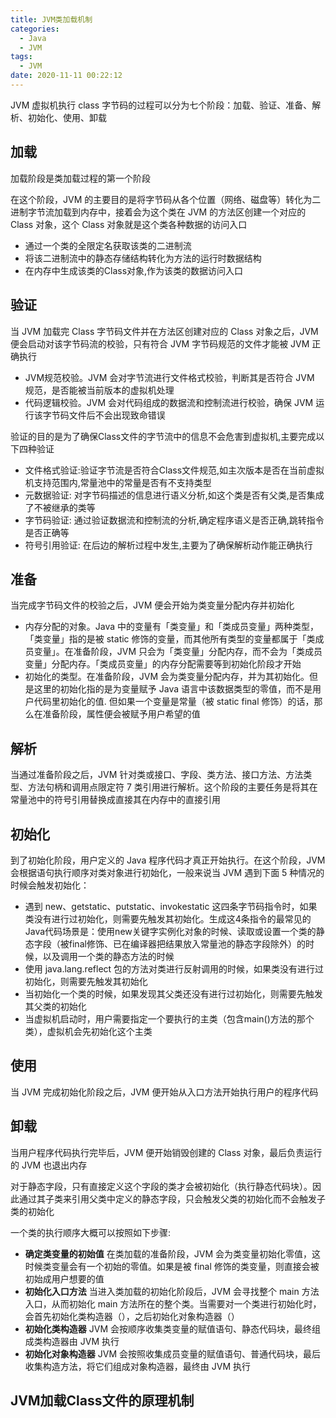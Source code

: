```yaml
---
title: JVM类加载机制
categories:
  - Java
  - JVM
tags:
  - JVM
date: 2020-11-11 00:22:12
---
```


JVM 虚拟机执行 class 字节码的过程可以分为七个阶段：加载、验证、准备、解析、初始化、使用、卸载

## 加载

加载阶段是类加载过程的第一个阶段

在这个阶段，JVM 的主要目的是将字节码从各个位置（网络、磁盘等）转化为二进制字节流加载到内存中，接着会为这个类在 JVM 的方法区创建一个对应的 Class 对象，这个 Class 对象就是这个类各种数据的访问入口

- 通过一个类的全限定名获取该类的二进制流
- 将该二进制流中的静态存储结构转化为方法的运行时数据结构
- 在内存中生成该类的Class对象,作为该类的数据访问入口

## 验证

当 JVM 加载完 Class 字节码文件并在方法区创建对应的 Class 对象之后，JVM 便会启动对该字节码流的校验，只有符合 JVM 字节码规范的文件才能被 JVM 正确执行

- JVM规范校验。JVM 会对字节流进行文件格式校验，判断其是否符合 JVM 规范，是否能被当前版本的虚拟机处理
- 代码逻辑校验。JVM 会对代码组成的数据流和控制流进行校验，确保 JVM 运行该字节码文件后不会出现致命错误

验证的目的是为了确保Class文件的字节流中的信息不会危害到虚拟机,主要完成以下四种验证

- 文件格式验证:验证字节流是否符合Class文件规范,如主次版本是否在当前虚拟机支持范围内,常量池中的常量是否有不支持类型
- 元数据验证: 对字节码描述的信息进行语义分析,如这个类是否有父类,是否集成了不被继承的类等
- 字节码验证: 通过验证数据流和控制流的分析,确定程序语义是否正确,跳转指令是否正确等
- 符号引用验证: 在后边的解析过程中发生,主要为了确保解析动作能正确执行

<!--more-->

## 准备

当完成字节码文件的校验之后，JVM 便会开始为类变量分配内存并初始化

- 内存分配的对象。Java 中的变量有「类变量」和「类成员变量」两种类型，「类变量」指的是被 static 修饰的变量，而其他所有类型的变量都属于「类成员变量」。在准备阶段，JVM 只会为「类变量」分配内存，而不会为「类成员变量」分配内存。「类成员变量」的内存分配需要等到初始化阶段才开始
- 初始化的类型。在准备阶段，JVM 会为类变量分配内存，并为其初始化。但是这里的初始化指的是为变量赋予 Java 语言中该数据类型的零值，而不是用户代码里初始化的值. 但如果一个变量是常量（被 static final 修饰）的话，那么在准备阶段，属性便会被赋予用户希望的值

## 解析

当通过准备阶段之后，JVM 针对类或接口、字段、类方法、接口方法、方法类型、方法句柄和调用点限定符 7 类引用进行解析。这个阶段的主要任务是将其在常量池中的符号引用替换成直接其在内存中的直接引用

## 初始化

到了初始化阶段，用户定义的 Java 程序代码才真正开始执行。在这个阶段，JVM 会根据语句执行顺序对类对象进行初始化，一般来说当 JVM 遇到下面 5 种情况的时候会触发初始化：

- 遇到 new、getstatic、putstatic、invokestatic 这四条字节码指令时，如果类没有进行过初始化，则需要先触发其初始化。生成这4条指令的最常见的Java代码场景是：使用new关键字实例化对象的时候、读取或设置一个类的静态字段（被final修饰、已在编译器把结果放入常量池的静态字段除外）的时候，以及调用一个类的静态方法的时候
- 使用 java.lang.reflect 包的方法对类进行反射调用的时候，如果类没有进行过初始化，则需要先触发其初始化
- 当初始化一个类的时候，如果发现其父类还没有进行过初始化，则需要先触发其父类的初始化
- 当虚拟机启动时，用户需要指定一个要执行的主类（包含main()方法的那个类），虚拟机会先初始化这个主类

## 使用

当 JVM 完成初始化阶段之后，JVM 便开始从入口方法开始执行用户的程序代码

## 卸载

当用户程序代码执行完毕后，JVM 便开始销毁创建的 Class 对象，最后负责运行的 JVM 也退出内存

对于静态字段，只有直接定义这个字段的类才会被初始化（执行静态代码块）。因此通过其子类来引用父类中定义的静态字段，只会触发父类的初始化而不会触发子类的初始化

一个类的执行顺序大概可以按照如下步骤:

- **确定类变量的初始值** 在类加载的准备阶段，JVM 会为类变量初始化零值，这时候类变量会有一个初始的零值。如果是被 final 修饰的类变量，则直接会被初始成用户想要的值
- **初始化入口方法** 当进入类加载的初始化阶段后，JVM 会寻找整个 main 方法入口，从而初始化 main 方法所在的整个类。当需要对一个类进行初始化时，会首先初始化类构造器（），之后初始化对象构造器（）
- **初始化类构造器** JVM 会按顺序收集类变量的赋值语句、静态代码块，最终组成类构造器由 JVM 执行
- **初始化对象构造器** JVM 会按照收集成员变量的赋值语句、普通代码块，最后收集构造方法，将它们组成对象构造器，最终由 JVM 执行

## JVM加载Class文件的原理机制

